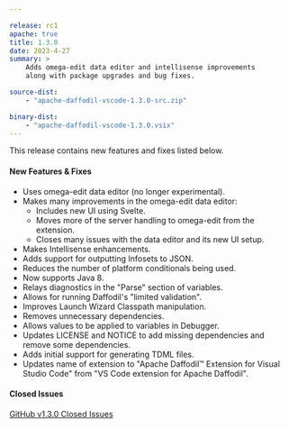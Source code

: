 ```yaml
---

release: rc1
apache: true
title: 1.3.0
date: 2023-4-27
summary: >
    Adds omega-edit data editor and intellisense improvements
    along with package upgrades and bug fixes.

source-dist:
    - "apache-daffodil-vscode-1.3.0-src.zip"

binary-dist:
    - "apache-daffodil-vscode-1.3.0.vsix"
---
```


This release contains new features and fixes listed below.

#### New Features & Fixes

* Uses omega-edit data editor (no longer experimental).
* Makes many improvements in the omega-edit data editor:
    * Includes new UI using Svelte.
    * Moves more of the server handling to omega-edit from the extension.
    * Closes many issues with the data editor and its new UI setup.
* Makes Intellisense enhancements.
* Adds support for outputting Infosets to JSON.
* Reduces the number of platform conditionals being used.
* Now supports Java 8.
* Relays diagnostics in the "Parse" section of variables.
* Allows for running Daffodil's "limited validation".
* Improves Launch Wizard Classpath manipulation.
* Removes unnecessary dependencies.
* Allows values to be applied to variables in Debugger.
* Updates LICENSE and NOTICE to add missing dependencies and remove some dependencies.
* Adds initial support for generating TDML files.
* Updates name of extension to "Apache Daffodil™ Extension for Visual Studio Code" from "VS Code extension for Apache Daffodil".

#### Closed Issues

[GitHub v1.3.0 Closed Issues](https://github.com/apache/daffodil-vscode/milestone/4?closed=1)
